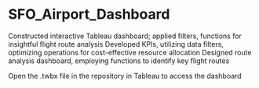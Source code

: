 # SFO_Airport_Dashboard

Constructed interactive Tableau dashboard; applied filters, functions for insightful flight route analysis
Developed KPIs, utilizing data filters, optimizing operations for cost-effective resource allocation
Designed route analysis dashboard, employing functions to identify key flight routes

Open the .twbx file in the repository in Tableau to access the dashboard




